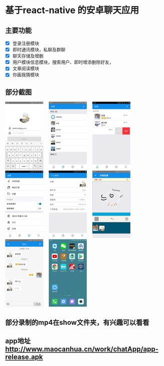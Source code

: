 
# 基于react-native 的安卓聊天应用

## 主要功能
- [x]   登录注册模块
- [x]   即时通讯模块，私聊及群聊
- [x]   聊天存储及增删
- [x]   用户模块信息模块，搜索用户、即时增添删除好友，
- [x]   文章阅读模块
- [x]   你画我猜模块

## 部分截图

<div>
    <img src="./show/1.png" alt="" width="24%" />　
    <img src="./show/2.png" alt="" width="24%" />　
    <img src="./show/3.png" alt="" width="24%" />　
    <img src="./show/4.png" alt="" width="24%" />　
    <img src="./show/5.png" alt="" width="24%" />　
    <img src="./show/6.png" alt="" width="24%" />　
    <img src="./show/8.png" alt="" width="24%" />　
    <img src="./show/login_chat.gif" alt="" width="24%" />　
    <img src="./show/article.gif" alt="" width="24%" />　
</div>

## 部分录制的mp4在show文件夹，有兴趣可以看看


## app地址 http://www.maocanhua.cn/work/chatApp/app-release.apk

